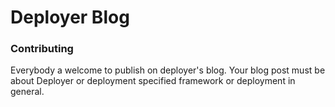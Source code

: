 # Deployer Blog

### Contributing

Everybody a welcome to publish on deployer's blog.
Your blog post must be about Deployer or deployment specified framework or deployment in general.
